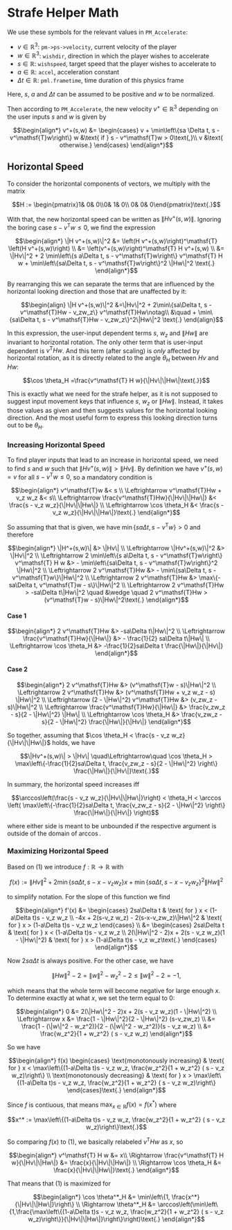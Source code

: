 # Strafe Helper Math

We use these symbols for the relevant values in `PM_Accelerate`:

* $`v \in \mathbb{R}^3`$: `pm->ps->velocity`, current velocity of the player
* $`w \in \mathbb{R}^3`$: `wishdir`, direction in which the player wishes to accelerate
* $`s \in \mathbb{R}`$: `wishspeed`, target speed that the player wishes to accelerate to
* $`a \in \mathbb{R}`$: `accel`, acceleration constant
* $`\Delta t \in \mathbb{R}`$: `pml.frametime`, time duration of this physics frame

Here, $`s`$, $`a`$ and $`\Delta t`$ can be assumed to be positive and $`w`$ to be normalized.

Then according to `PM_Accelerate`, the new velocity $`v^+ \in \mathbb{R}^3`$ depending on the user inputs $`s`$ and $`w`$ is given by

```math
\begin{align*}
v^+(s,w) &= \begin{cases}
v + \min\left\{sa \Delta t, s - v^\mathsf{T}w\right\} w &\text{ if } s - v^\mathsf{T}w > 0\text{,}\\
v &\text{ otherwise.}
\end{cases}
\end{align*}
```

## Horizontal Speed

To consider the horizontal components of vectors, we multiply with the matrix

```math
H := \begin{pmatrix}1& 0& 0\\0& 1& 0\\ 0& 0& 0\end{pmatrix}\text{.}
```

With that, the new horizontal speed can be written as $`\|H v^+(s,w)\|`$.
Ignoring the boring case $`s - v^\mathsf{T}w \leq 0`$, we find the expression

```math
\begin{align*}
\|H v^+(s,w)\|^2 &= \left(H v^+(s,w)\right)^\mathsf{T} \left(H v^+(s,w)\right) \\
&= \left(v^+(s,w)\right)^\mathsf{T} H v^+(s,w) \\
&= \|Hv\|^2 + 2 \min\left\{s a\Delta t, s - v^\mathsf{T}w\right\} v^\mathsf{T} H w + \min\left\{sa\Delta t, s - v^\mathsf{T}w\right\}^2 \|Hw\|^2 \text{.}
\end{align*}
```

By rearranging this we can separate the terms that are influenced by the horizontal looking direction and those that are unaffected by it:

```math
\begin{align}
\|H v^+(s,w)\|^2 &=\|Hv\|^2 + 2\min\{sa\Delta t, s - v^\mathsf{T}Hw - v_zw_z\} v^\mathsf{T}Hw\notag\\
&\quad + \min\{sa\Delta t, s - v^\mathsf{T}Hw - v_zw_z\}^2\|Hw\|^2 \text{.}
\end{align}
```

In this expression, the user-input dependent terms $`s`$, $`w_z`$ and $`\|Hw\|`$ are invariant to horizontal rotation.
The only other term that is user-input dependent is $`v^\mathsf{T}Hw`$.
And this term (after scaling) is *only* affected by horizontal rotation, as it is directly related to the angle $`\theta_H`$ between $`Hv`$ and $`Hw`$:

```math
\cos \theta_H =\frac{v^\mathsf{T} H w}{\|Hv\|\|Hw\|\text{.}}
```

This is exactly what we need for the strafe helper, as it is not supposed to suggest input movement keys that influence $`s`$, $`w_z`$ or $`\|Hw\|`$.
Instead, it takes those values as given and then suggests values for the horizontal looking direction.
And the most useful form to express this looking direction turns out to be $`\theta_H`$.

### Increasing Horizontal Speed

To find player inputs that lead to an increase in horizontal speed, we need to find $`s`$ and $`w`$ such that $`\|Hv^+(s,w)\| > \|Hv\|`$.
By definition we have $`v^+(s,w) = v`$ for all $`s - v^\mathsf{T}w \leq 0`$, so a mandatory condition is

```math
\begin{align*}
v^\mathsf{T}w &< s \\
\Leftrightarrow v^\mathsf{T}Hw + v_z w_z &< s\\
\Leftrightarrow \frac{v^\mathsf{T}Hw}{\|Hv\|\|Hw\|} &< \frac{s - v_z w_z}{\|Hv\|\|Hw\|} \\
\Leftrightarrow \cos \theta_H &< \frac{s - v_z w_z}{\|Hv\|\|Hw\|}\text{.}
\end{align*}
```

So assuming that that is given, we have $`\min\{sa\Delta t, s - v^\mathsf{T}w\} > 0`$ and therefore

```math
\begin{align*}
\|H^+(s,w)\| &> \|Hv\| \\
\Leftrightarrow \|Hv^+(s,w)\|^2 &> \|Hv\|^2 \\
\Leftrightarrow 2 \min\left\{s a\Delta t, s - v^\mathsf{T}w\right\} v^\mathsf{T} H w &> - \min\left\{sa\Delta t, s - v^\mathsf{T}w\right\}^2 \|Hw\|^2 \\
\Leftrightarrow 2 v^\mathsf{T}Hw &> - \min\{sa\Delta t, s - v^\mathsf{T}w\}\|Hw\|^2 \\
\Leftrightarrow 2 v^\mathsf{T}Hw &> \max\{-sa\Delta t, v^\mathsf{T}w - s\}\|Hw\|^2 \\
\Leftrightarrow 2 v^\mathsf{T}Hw > -sa\Delta t\|Hw\|^2 \quad &\wedge \quad 2 v^\mathsf{T}Hw > (v^\mathsf{T}w - s)\|Hw\|^2\text{.}
\end{align*}
```

#### Case 1

```math
\begin{align*}
2 v^\mathsf{T}Hw &> -sa\Delta t\|Hw\|^2 \\
\Leftrightarrow \frac{v^\mathsf{T}Hw}{\|Hw\|} &> - \frac{1}{2} sa\Delta t\|Hw\| \\
\Leftrightarrow \cos \theta_H &> -\frac{1}{2}sa\Delta t \frac{\|Hw\|}{\|Hv\|}
\end{align*}
```

#### Case 2

```math
\begin{align*}
2 v^\mathsf{T}Hw &> (v^\mathsf{T}w - s)\|Hw\|^2 \\
\Leftrightarrow 2 v^\mathsf{T}Hw &> (v^\mathsf{T}Hw + v_z w_z - s) \|Hw\|^2 \\
\Leftrightarrow (2 - \|Hw\|^2) v^\mathsf{T}Hw &> (v_zw_z - s)\|Hw\|^2 \\
\Leftrightarrow \frac{v^\mathsf{T}Hw}{\|Hw\|} &> \frac{v_zw_z - s}{2 - \|Hw\|^2} \|Hw\| \\
\Leftrightarrow \cos \theta_H &> \frac{v_zw_z - s}{2 - \|Hw\|^2} \frac{\|Hw\|}{\|Hv\|}
\end{align*}
```

So together, assuming that $`\cos \theta_H < \frac{s - v_z w_z}{\|Hv\|\|Hw\|}`$ holds, we have

```math
\|Hv^+(s,w)\| > \|Hv\| \quad\Leftrightarrow\quad \cos \theta_H > \max\left\{-\frac{1}{2}sa\Delta t, \frac{v_zw_z - s}{2 - \|Hw\|^2} \right\} \frac{\|Hw\|}{\|Hv\|}\text{.}
```

In summary, the horizontal speed increases iff

```math
\arccos\left(\frac{s - v_z w_z}{\|Hv\|\|Hw\|}\right) < \theta_H < \arccos \left( \max\left\{-\frac{1}{2}sa\Delta t, \frac{v_zw_z - s}{2 - \|Hw\|^2} \right\} \frac{\|Hw\|}{\|Hv\|} \right)
```

where either side is meant to be unbounded if the respective argument is outside of the domain of $`\arccos`$.

### Maximizing Horizontal Speed

Based on $`(1)`$ we introduce $`f:\mathbb{R}\rightarrow\mathbb{R}`$ with

```math
f(x) := \|Hv\|^2 + 2\min\{sa\Delta t, s-x-v_zw_z\}x + \min\{sa\Delta t, s - x - v_zw_z\}^2 \|Hw\|^2
```

to simplify notation.
For the slope of this function we find

```math
\begin{align*}
f'(x) &=
\begin{cases}
2sa\Delta t & \text{ for } x < (1-a\Delta t)s - v_z w_z \\
-4x + 2(s-v_z w_z) - 2(s-x-v_zw_z)\|Hw\|^2 & \text{ for } x > (1-a\Delta t)s - v_z w_z
\end{cases} \\
&=
\begin{cases}
2sa\Delta t & \text{ for } x < (1-a\Delta t)s - v_z w_z \\
2(\|Hw\|^2 - 2)x + 2(s - v_z w_z)(1 - \|Hw\|^2) & \text{ for } x > (1-a\Delta t)s - v_z w_z\text{.}
\end{cases}
\end{align*}
```

Now $`2sa\Delta t`$ is always positive.
For the other case, we have

```math
\|Hw\|^2 - 2 = \|w\|^2 - w_z^2 - 2 \leq \|w\|^2 - 2 = -1\text{,}
```

which means that the whole term will become negative for large enough $`x`$.
To determine exactly at what $`x`$, we set the term equal to $`0`$:

```math
\begin{align*}
0 &= 2(\|Hw\|^2 - 2)x + 2(s - v_z w_z)(1 - \|Hw\|^2) \\
\Leftrightarrow x &= \frac{1 - \|Hw\|^2}{2 - \|Hw\|^2} (s-v_zw_z) \\
&= \frac{1 - (\|w\|^2 - w_z^2)}{2 - (\|w\|^2 - w_z^2)}(s - v_z w_z) \\
&= \frac{w_z^2}{1 + w_z^2} ( s - v_z w_z)
\end{align*}
```

So we have

```math
\begin{align*}
f(x) \begin{cases}
\text{monotonously increasing} & \text{ for } x < \max\left\{(1-a\Delta t)s - v_z w_z, \frac{w_z^2}{1 + w_z^2} ( s - v_z w_z)\right\} \\
\text{monotonously decreasing} & \text{ for } x > \max\left\{(1-a\Delta t)s - v_z w_z, \frac{w_z^2}{1 + w_z^2} ( s - v_z w_z)\right\}
\end{cases}\text{.}
\end{align*}
```

Since $`f`$ is contiuous, that means $`\max_{x\in\mathbb{R}} f(x) = f(x^*)`$ where

```math
x^* := \max\left\{(1-a\Delta t)s - v_z w_z, \frac{w_z^2}{1 + w_z^2} ( s - v_z w_z)\right\}\text{.}
```

So comparing $`f(x)`$ to $`(1)`$, we basically relabeled $`v^\mathsf{T} H w`$ as $x$, so

```math
\begin{align*}
v^\mathsf{T} H w &= x\\
\Rightarrow \frac{v^\mathsf{T} H w}{\|Hv\|\|Hw\|} &= \frac{x}{\|Hv\|\|Hw\|} \\
\Rightarrow \cos \theta_H &= \frac{x}{\|Hv\|\|Hw\|}\text{.}
\end{align*}
```

That means that $`(1)`$ is maximized for

```math
\begin{align*}
\cos \theta^*_H &= \min\left\{1, \frac{x^*}{\|Hv\|\|Hw\|}\right\} \\
\Rightarrow \theta^*_H &= \arccos\left(\min\left\{1,\frac{\max\left\{(1-a\Delta t)s - v_z w_z, \frac{w_z^2}{1 + w_z^2} ( s - v_z w_z)\right\}}{\|Hv\|\|Hw\|}\right\}\right)\text{.}
\end{align*}
```
